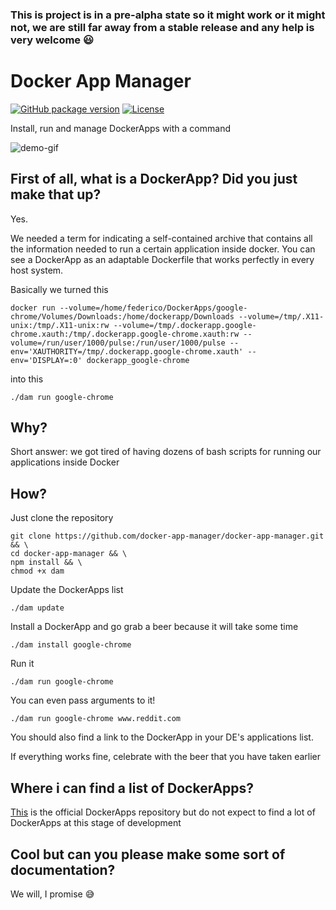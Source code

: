 ### This is project is in a pre-alpha state so it might work or it might not, we are still far away from a stable release and any help is very welcome :smiley:

# Docker App Manager


[![GitHub package version](https://img.shields.io/github/package-json/v/docker-app-manager/docker-app-manager.svg?style=flat-square)](https://github.com/docker-app-manager/docker-app-manager)
[![License](https://img.shields.io/github/license/docker-app-manager/docker-app-manager.svg?style=flat-square)](https://github.com/docker-app-manager/docker-app-manager/blob/master/LICENSE)



Install, run and manage DockerApps with a command

![demo-gif](https://i.imgur.com/zUEj9ms.gif)

## First of all, what is a DockerApp? Did you just make that up?

Yes.

We needed a term for indicating a self-contained archive that contains all the information needed to run a certain application inside docker.
You can see a DockerApp as an adaptable Dockerfile that works perfectly in every host system.

Basically we turned this

```
docker run --volume=/home/federico/DockerApps/google-chrome/Volumes/Downloads:/home/dockerapp/Downloads --volume=/tmp/.X11-unix:/tmp/.X11-unix:rw --volume=/tmp/.dockerapp.google-chrome.xauth:/tmp/.dockerapp.google-chrome.xauth:rw --volume=/run/user/1000/pulse:/run/user/1000/pulse --env='XAUTHORITY=/tmp/.dockerapp.google-chrome.xauth' --env='DISPLAY=:0' dockerapp_google-chrome
```

into this

```
./dam run google-chrome
```


## Why?

Short answer: we got tired of having dozens of bash scripts for running our applications inside Docker

## How?

Just clone the repository

```
git clone https://github.com/docker-app-manager/docker-app-manager.git && \
cd docker-app-manager && \
npm install && \
chmod +x dam
```

Update the DockerApps list

```
./dam update
```

Install a DockerApp and go grab a beer because it will take some time

```
./dam install google-chrome
```

Run it

```
./dam run google-chrome
````

You can even pass arguments to it!

```
./dam run google-chrome www.reddit.com
```

You should also find a link to the DockerApp in your DE's applications list.

If everything works fine, celebrate with the beer that you have taken earlier

## Where i can find a list of DockerApps?

[This](https://github.com/docker-app-manager/docker-apps) is the official DockerApps repository but do not expect to find a lot of DockerApps at this stage of development

## Cool but can you please make some sort of documentation?

We will, I promise :sweat_smile:
